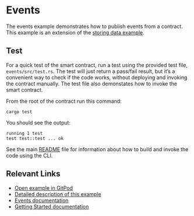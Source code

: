 # Events

The events example demonstrates how to publish events from a contract. This example is an extension of the [storing data example](https://developers.stellar.org/docs/build/smart-contracts/getting-started/storing-data). 

## Test
For a quick test of the smart contract, run a test using the provided test file, `events/src/test.rs`. The test will just return a pass/fail result, but it’s a convenient way to check if the code works, without deploying and invoking the contract manually. The test file also demonstates how to invoke the smart contract. 

From the root of the contract run this command:

```
cargo test
```

You should see the output:

```
running 1 test
test test::test ... ok
```

See the main [README](../README.md) file for information about how to build and invoke the code using the CLI.

## Relevant Links
- [Open example in GitPod](https://gitpod.io/#https://github.com/stellar/soroban-examples/tree/v21.6.0)
- [Detailed description of this example](https://developers.stellar.org/docs/build/smart-contracts/example-contracts/events)
- [Events documentation](https://developers.stellar.org/docs/learn/encyclopedia/contract-development/events)
- [Getting Started documentation](https://developers.stellar.org/docs/build/smart-contracts/getting-started)

